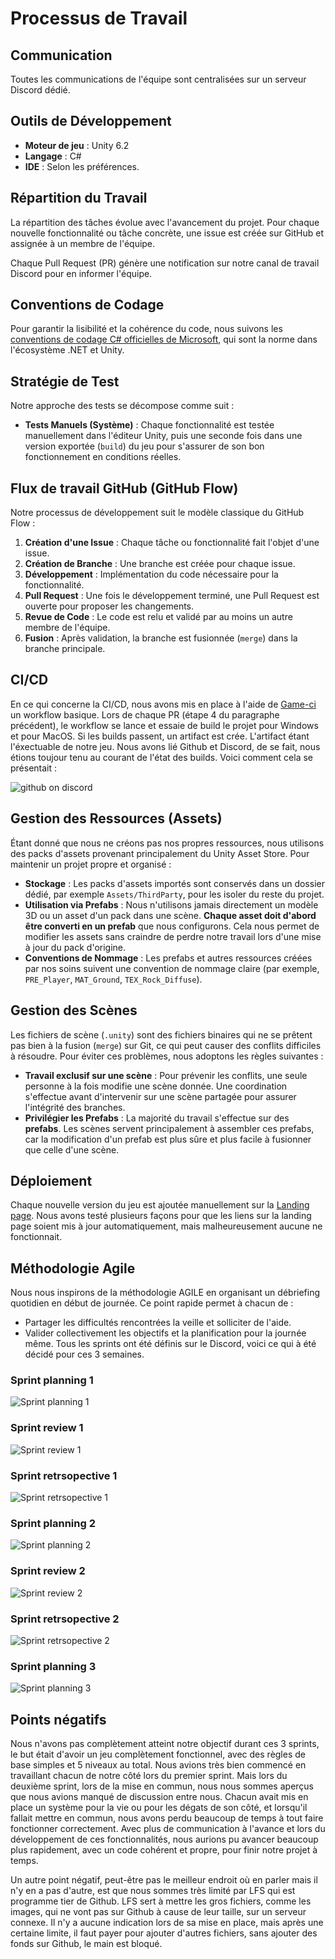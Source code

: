 
# Processus de Travail

## Communication

Toutes les communications de l'équipe sont centralisées sur un serveur Discord dédié.

## Outils de Développement

- **Moteur de jeu** : Unity 6.2
- **Langage** : C#
- **IDE** : Selon les préférences.

## Répartition du Travail

La répartition des tâches évolue avec l'avancement du projet. Pour chaque nouvelle fonctionnalité ou tâche concrète, une issue est créée sur GitHub et assignée à un membre de l'équipe.

Chaque Pull Request (PR) génère une notification sur notre canal de travail Discord pour en informer l'équipe.

## Conventions de Codage

Pour garantir la lisibilité et la cohérence du code, nous suivons les [conventions de codage C# officielles de Microsoft](https://docs.microsoft.com/fr-fr/dotnet/csharp/fundamentals/coding-style/coding-conventions), qui sont la norme dans l'écosystème .NET et Unity.

## Stratégie de Test

Notre approche des tests se décompose comme suit :

- **Tests Manuels (Système)** : Chaque fonctionnalité est testée manuellement dans l'éditeur Unity, puis une seconde fois dans une version exportée (`build`) du jeu pour s'assurer de son bon fonctionnement en conditions réelles.

## Flux de travail GitHub (GitHub Flow)

Notre processus de développement suit le modèle classique du GitHub Flow :

1.  **Création d'une Issue** : Chaque tâche ou fonctionnalité fait l'objet d'une issue.
2.  **Création de Branche** : Une branche est créée pour chaque issue.
3.  **Développement** : Implémentation du code nécessaire pour la fonctionnalité.
4.  **Pull Request** : Une fois le développement terminé, une Pull Request est ouverte pour proposer les changements.
5.  **Revue de Code** : Le code est relu et validé par au moins un autre membre de l'équipe.
6.  **Fusion** : Après validation, la branche est fusionnée (`merge`) dans la branche principale.

## CI/CD
En ce qui concerne la CI/CD, nous avons mis en place à l'aide de [Game-ci](https://game.ci) un workflow basique. Lors de chaque PR (étape 4 du paragraphe précédent), le workflow se lance et essaie de build le projet pour Windows et pour MacOS. Si les builds passent, un artifact est crée. L'artifact étant l'éxectuable de notre jeu.
Nous avons lié Github et Discord, de se fait, nous étions toujour tenu au courant de l'état des builds. Voici comment cela se présentait :

![github on discord](./img/github_discrod.png)

## Gestion des Ressources (Assets)

Étant donné que nous ne créons pas nos propres ressources, nous utilisons des packs d'assets provenant principalement du Unity Asset Store. Pour maintenir un projet propre et organisé :

- **Stockage** : Les packs d'assets importés sont conservés dans un dossier dédié, par exemple `Assets/ThirdParty`, pour les isoler du reste du projet.
- **Utilisation via Prefabs** : Nous n'utilisons jamais directement un modèle 3D ou un asset d'un pack dans une scène. **Chaque asset doit d'abord être converti en un prefab** que nous configurons. Cela nous permet de modifier les assets sans craindre de perdre notre travail lors d'une mise à jour du pack d'origine.
- **Conventions de Nommage** : Les prefabs et autres ressources créées par nos soins suivent une convention de nommage claire (par exemple, `PRE_Player`, `MAT_Ground`, `TEX_Rock_Diffuse`).

## Gestion des Scènes

Les fichiers de scène (`.unity`) sont des fichiers binaires qui ne se prêtent pas bien à la fusion (`merge`) sur Git, ce qui peut causer des conflits difficiles à résoudre. Pour éviter ces problèmes, nous adoptons les règles suivantes :

- **Travail exclusif sur une scène** : Pour prévenir les conflits, une seule personne à la fois modifie une scène donnée. Une coordination s'effectue avant d'intervenir sur une scène partagée pour assurer l'intégrité des branches.
- **Privilégier les Prefabs** : La majorité du travail s'effectue sur des **prefabs**. Les scènes servent principalement à assembler ces prefabs, car la modification d'un prefab est plus sûre et plus facile à fusionner que celle d'une scène.

## Déploiement

Chaque nouvelle version du jeu est ajoutée manuellement sur la [Landing page](https://remyblr.github.io/BloomAndDoom). Nous avons testé plusieurs façons pour que les liens sur la landing page soient mis à jour automatiquement, mais malheureusement aucune ne fonctionnait.

## Méthodologie Agile

Nous nous inspirons de la méthodologie AGILE en organisant un débriefing quotidien en début de journée. Ce point rapide permet à chacun de :
-   Partager les difficultés rencontrées la veille et solliciter de l'aide.
-   Valider collectivement les objectifs et la planification pour la journée même.
Tous les sprints ont été définis sur le Discord, voici ce qui à été décidé pour ces 3 semaines.

### Sprint planning 1
![Sprint planning 1](./img/sprint_planning_1.png)

### Sprint review 1
![Sprint review 1](./img/sprint_review_1.png)

### Sprint retrsopective 1
![Sprint retrsopective 1](./img/sprint_retro_1.png)

### Sprint planning 2
![Sprint planning 2](./img/sprint_planning_2.png)

### Sprint review 2
![Sprint review 2](./img/sprint_review_2.png)

### Sprint retrsopective 2
![Sprint retrsopective 2](./img/sprint_retro_2.png)

### Sprint planning 3
![Sprint planning 3](./img/sprint_planning_3.png)

## Points négatifs
Nous n'avons pas complètement atteint notre objectif durant ces 3 sprints, le but était d'avoir un jeu complètement fonctionnel, avec des règles de base simples et 5 niveaux au total. Nous avions très bien commencé en travaillant chacun de notre côté lors du premier sprint. Mais lors du deuxième sprint, lors de la mise en commun, nous nous sommes aperçus que nous avions manqué de discussion entre nous. Chacun avait mis en place un système pour la vie ou pour les dégats de son côté, et lorsqu'il fallait mettre en commun, nous avons perdu beaucoup de temps à tout faire fonctionner correctement. Avec plus de communication à l'avance et lors du développement de ces fonctionnalités, nous aurions pu avancer beaucoup plus rapidement, avec un code cohérent et propre, pour finir notre projet à temps.

Un autre point négatif, peut-être pas le meilleur endroit où en parler mais il n'y en a pas d'autre, est que nous sommes très limité par LFS qui est programme tier de Github. LFS sert à mettre les gros fichiers, comme les images, qui ne vont pas sur Github à cause de leur taille, sur un serveur connexe. Il n'y a aucune indication lors de sa mise en place, mais après une certaine limite, il faut payer pour ajouter d'autres fichiers, sans ajouter des fonds sur Github, le main est bloqué.
